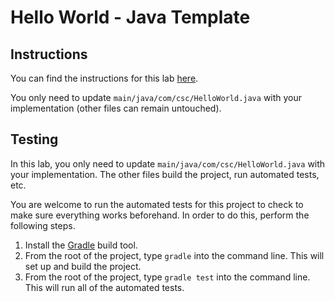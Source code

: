# Hello World - Java Template

## Instructions

You can find the instructions for this lab [here](https://cyrusvandrevala.com/teaching/csc/214/labs/hello-world.html).

You only need to update `main/java/com/csc/HelloWorld.java` with your implementation (other files can remain untouched).

## Testing

In this lab, you only need to update `main/java/com/csc/HelloWorld.java` with your implementation. The other files build the project, run automated tests, etc.

You are welcome to run the automated tests for this project to check to make sure everything works beforehand. In order to do this, perform the following steps.

1. Install the [Gradle](https://gradle.org/install/) build tool.
2. From the root of the project, type `gradle` into the command line. This will set up and build the project.
3. From the root of the project, type `gradle test` into the command line. This will run all of the automated tests.
